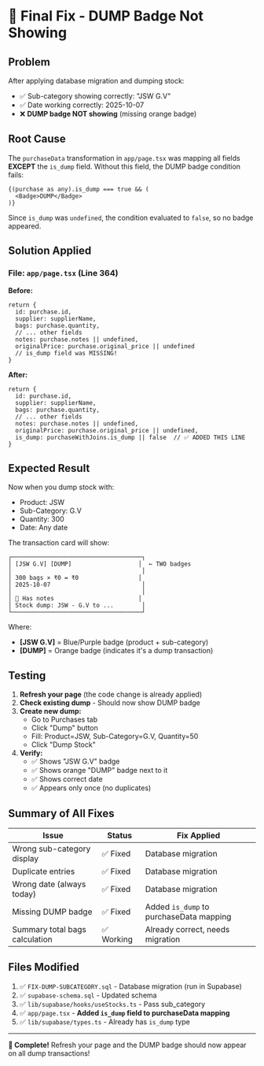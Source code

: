 # 🎯 Final Fix - DUMP Badge Not Showing

## Problem

After applying database migration and dumping stock:
- ✅ Sub-category showing correctly: "JSW G.V"
- ✅ Date working correctly: 2025-10-07
- ❌ **DUMP badge NOT showing** (missing orange badge)

## Root Cause

The `purchaseData` transformation in `app/page.tsx` was mapping all fields **EXCEPT** the `is_dump` field. Without this field, the DUMP badge condition fails:

```tsx
{(purchase as any).is_dump === true && (
  <Badge>DUMP</Badge>
)}
```

Since `is_dump` was `undefined`, the condition evaluated to `false`, so no badge appeared.

## Solution Applied

### File: `app/page.tsx` (Line 364)

**Before:**
```tsx
return {
  id: purchase.id,
  supplier: supplierName,
  bags: purchase.quantity,
  // ... other fields
  notes: purchase.notes || undefined,
  originalPrice: purchase.original_price || undefined
  // is_dump field was MISSING!
}
```

**After:**
```tsx
return {
  id: purchase.id,
  supplier: supplierName,
  bags: purchase.quantity,
  // ... other fields
  notes: purchase.notes || undefined,
  originalPrice: purchase.original_price || undefined,
  is_dump: purchaseWithJoins.is_dump || false  // ✅ ADDED THIS LINE
}
```

## Expected Result

Now when you dump stock with:
- Product: JSW
- Sub-Category: G.V
- Quantity: 300
- Date: Any date

The transaction card will show:

```
┌─────────────────────────────────────┐
│ [JSW G.V] [DUMP]                   │  ← TWO badges
│                                     │
│ 300 bags × ₹0 = ₹0                 │
│ 2025-10-07                          │
│                                     │
│ 📝 Has notes                        │
│ Stock dump: JSW - G.V to ...        │
└─────────────────────────────────────┘
```

Where:
- **[JSW G.V]** = Blue/Purple badge (product + sub-category)
- **[DUMP]** = Orange badge (indicates it's a dump transaction)

## Testing

1. **Refresh your page** (the code change is already applied)
2. **Check existing dump** - Should now show DUMP badge
3. **Create new dump:**
   - Go to Purchases tab
   - Click "Dump" button
   - Fill: Product=JSW, Sub-Category=G.V, Quantity=50
   - Click "Dump Stock"
4. **Verify:**
   - ✅ Shows "JSW G.V" badge
   - ✅ Shows orange "DUMP" badge next to it
   - ✅ Shows correct date
   - ✅ Appears only once (no duplicates)

## Summary of All Fixes

| Issue | Status | Fix Applied |
|-------|--------|-------------|
| Wrong sub-category display | ✅ Fixed | Database migration |
| Duplicate entries | ✅ Fixed | Database migration |
| Wrong date (always today) | ✅ Fixed | Database migration |
| Missing DUMP badge | ✅ Fixed | Added `is_dump` to purchaseData mapping |
| Summary total bags calculation | ✅ Working | Already correct, needs migration |

## Files Modified

1. ✅ `FIX-DUMP-SUBCATEGORY.sql` - Database migration (run in Supabase)
2. ✅ `supabase-schema.sql` - Updated schema
3. ✅ `lib/supabase/hooks/useStocks.ts` - Pass sub_category
4. ✅ `app/page.tsx` - **Added `is_dump` field to purchaseData mapping**
5. ✅ `lib/supabase/types.ts` - Already has `is_dump` type

---

**🎉 Complete!** Refresh your page and the DUMP badge should now appear on all dump transactions!
